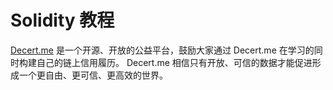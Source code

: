 # Solidity 教程

[Decert.me](https://decert.me/) 是一个开源、开放的公益平台，鼓励大家通过 Decert.me 在学习的同时构建自己的链上信用履历。 Decert.me 相信只有开放、可信的数据才能促进形成一个更自由、更可信、更高效的世界。



